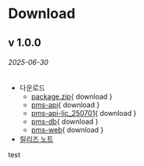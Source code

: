 # Download


## v 1.0.0
###### 2025-06-30
- 다운로드
    - [package.zip](/builds/v.1.0.1/package.zip){ download }
    - [pms-api](/builds/v.1.0.1/pms-api.tar){ download }
    - [pms-api-lic_250701](/builds/v.1.0.1/pms-api-lic_250701.tar){ download }
    - [pms-db](/builds/v.1.0.1/pms-db.tar){ download }
    - [pms-web](/builds/v.1.0.1/pms-web.tar){ download }
- [릴리즈 노트](/release/version_1#pms-v1-2-1)

test